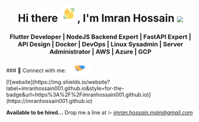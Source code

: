 <h1 align="center">
  Hi there <a href="#"><img src="https://raw.githubusercontent.com/imranhossain001/imranhossain001/main/.github/images/hand_wave.gif" width="45px" height="45px"/></a>, I'm Imran Hossain
  <img align="center" src="https://readme-typing-svg.herokuapp.com?font=Satisfy&color=%2338C2FF&size=35&center=true&vCenter=true&height=60&width=600&lines=Flutter+NodeJS+Full+Stack+Developer;FastAPI+Expert;Java+Programmer;"></img>
</h1>

<h3 align="center">Flutter Developer | NodeJS Backend Expert | FastAPI Expert | API Design | Docker | DevOps | Linux Sysadmin | Server Administrator | AWS | Azure | GCP</h3>
### 🔌 Connect with me: <a href="#"><img src="https://raw.githubusercontent.com/JeshadKhan/jeshadkhan/main/.github/images/handshake.gif" height="30px"></a>
<p>
[![website](https://img.shields.io/website?label=imranhossain001.github.io&style=for-the-badge&url=https%3A%2F%2Fimranhossain001.github.io)](https://imranhossain001.github.io)
</p>



**Available to be hired...** Drop me a line at ⌲  *[imran.hossain.main@gmail.com](mailto:imran.hossain.1096@gmail.com)*

